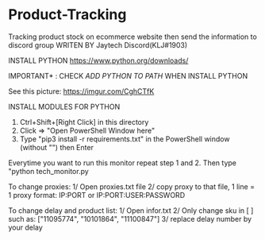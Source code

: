 # Product-Tracking
Tracking product stock on ecommerce website then send the information to discord group
WRITEN BY Jaytech
Discord(KLJ#1903)


INSTALL PYTHON
https://www.python.org/downloads/

IMPORTANT* : CHECK *ADD PYTHON TO PATH* WHEN INSTALL PYTHON

See this picture: https://imgur.com/CghCTfK



INSTALL MODULES FOR PYTHON
1. Ctrl+Shift+[Right Click] in this directory
2. Click => "Open PowerShell Window here"
3. Type "pip3 install -r requirements.txt" in the PowerShell window (without "")  then Enter

Everytime you want to run this monitor repeat step 1 and 2.
Then type "python tech_monitor.py

To change proxies: 
1/ Open proxies.txt file
2/ copy proxy to that file, 1 line = 1 proxy
format: IP:PORT or IP:PORT:USER:PASSWORD

To change delay and product list:
1/ Open infor.txt
2/ Only change sku in [ ] such as: ["11095774", "10101864", "11100847"]
3/ replace delay number by your delay
